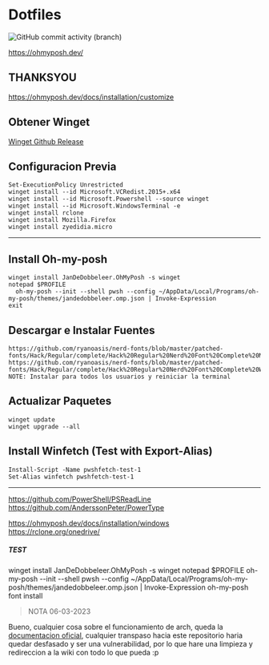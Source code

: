 # Dotfiles
![GitHub commit activity (branch)](https://img.shields.io/github/commit-activity/m/DeathGabox/DotFiles/main?color=blueviolet&label=Commit&logo=github&logoColor=black&style=for-the-badge)


https://ohmyposh.dev/

## THANKSYOU
https://ohmyposh.dev/docs/installation/customize

## Obtener Winget

[Winget Github Release](https://github.com/microsoft/winget-cli/releases/latest)
 


## Configuracion Previa
```
Set-ExecutionPolicy Unrestricted
winget install --id Microsoft.VCRedist.2015+.x64
winget install --id Microsoft.Powershell --source winget
winget install --id Microsoft.WindowsTerminal -e
winget install rclone 
winget install Mozilla.Firefox
winget install zyedidia.micro
```

---

## Install Oh-my-posh
```
winget install JanDeDobbeleer.OhMyPosh -s winget
notepad $PROFILE
  oh-my-posh --init --shell pwsh --config ~/AppData/Local/Programs/oh-my-posh/themes/jandedobbeleer.omp.json | Invoke-Expression
exit
```

## Descargar e Instalar Fuentes
```
https://github.com/ryanoasis/nerd-fonts/blob/master/patched-fonts/Hack/Regular/complete/Hack%20Regular%20Nerd%20Font%20Complete%20Mono%20Windows%20Compatible.ttf
https://github.com/ryanoasis/nerd-fonts/blob/master/patched-fonts/Hack/Regular/complete/Hack%20Regular%20Nerd%20Font%20Complete%20Windows%20Compatible.ttf
NOTE: Instalar para todos los usuarios y reiniciar la terminal
```

## Actualizar Paquetes
```
winget update
winget upgrade --all
```

## Install Winfetch (Test with Export-Alias)
```
Install-Script -Name pwshfetch-test-1
Set-Alias winfetch pwshfetch-test-1
```

---

https://github.com/PowerShell/PSReadLine
https://github.com/AnderssonPeter/PowerType

https://ohmyposh.dev/docs/installation/windows
https://rclone.org/onedrive/


##### TEST



winget install JanDeDobbeleer.OhMyPosh -s winget
notepad $PROFILE
oh-my-posh --init --shell pwsh --config ~/AppData/Local/Programs/oh-my-posh/themes/jandedobbeleer.omp.json | Invoke-Expression
oh-my-posh font install



> NOTA 06-03-2023

Bueno, cualquier cosa sobre el funcionamiento de arch, queda la [documentacion oficial](https://wiki.archlinux.org/), cualquier transpaso hacia este repositorio haria quedar desfasado y ser una vulnerabilidad, por lo que hare una limpieza y redireccion a la wiki con todo lo que pueda :p
